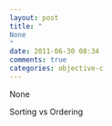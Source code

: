 ```yaml
---
layout: post
title: "
None
"
date: 2011-06-30 08:34
comments: true
categories: objective-c
---
```


None


Sorting vs Ordering

